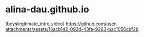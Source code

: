 # alina-dau.github.io
[boyslegitimate_intro_video] https://github.com/user-attachments/assets/16acb1d2-092d-43fe-9263-bac1056cbf2b

